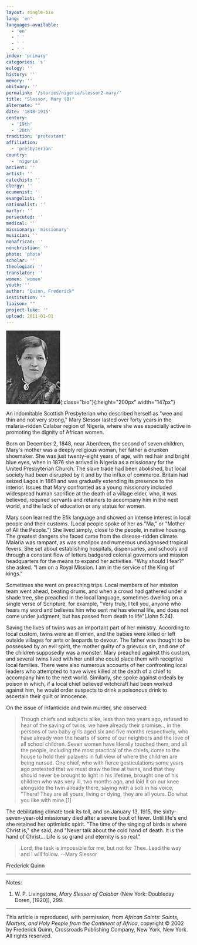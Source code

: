 ```yaml
---
layout: single-bio
lang: 'en'
languages-available:
  - 'en'
  - ' '
  - ' '
  - ' '
index: 'primary'
categories: 's'
eulogy: ''
history: ''
memory: ''
obituary: ''
permalink: '/stories/nigeria/slessor2-mary/'
title: "Slessor, Mary (B)"
alternate: ""
date: '1848-1915'
century:
  - '19th'
  - '20th'
tradition: 'protestant'
affiliation:
  - 'presbyterian'
country:
  - 'nigeria'
ancient: ''
artist: ''
catechist: ''
clergy: ''
ecumenist: ''
evangelist: ''
nationalist: ''
martyr: ''
persecuted: ''
medical: ''
missionary: 'missionary'
musician: ''
nonafrican: ''
nonchristian: ''
photo: 'photo'
scholar: ''
theologian: ''
translator: ''
women: 'women'
youth: ''
author: "Quinn, Frederick"
institution: ""
liaison: ""
project-luke: ''
upload: 2011-01-01
---
```


![Mary Slessor - "Ma"](/images/bio-pics/nigeria/slessor2-mary/slessorr2.jpg){:class="bio"}{:height="200px" width="147px"}

An indomitable Scottish Presbyterian who described herself as "wee and thin and not very strong," Mary Slessor lasted over forty years in the malaria-ridden Calabar region of Nigeria, where she was especially active in promoting the dignity of African women.

Born on December 2, 1848, near Aberdeen, the second of seven children, Mary's mother was a deeply religious woman, her father a drunken shoemaker. She was just twenty-eight years of age, with red hair and bright blue eyes, when in 1876 she arrived in Nigeria as a missionary for the United Presbyterian Church. The slave trade had been abolished, but local society had been disrupted by it and by the influx of commerce. Britain had seized Lagos in 1861 and was gradually extending its presence to the interior. Issues that Mary confronted as a young missionary included widespread human sacrifice at the death of a village elder, who, it was believed, required servants and retainers to accompany him in the next world, and the lack of education or any status for women.

Mary soon learned the Efik language and showed an intense interest in local people and their customs. (Local people spoke of her as "Ma," or "Mother of All the People.") She lived simply, close to the people, in native housing. The greatest dangers she faced came from the disease-ridden climate. Malaria was rampant, as was smallpox and numerous undiagnosed tropical fevers. She set about establishing hospitals, dispensaries, and schools and through a constant flow of letters badgered colonial governors and mission headquarters for the means to expand her activities. "Why should I fear?" she asked. "I am on a Royal Mission. I am in the service of the King of kings."

Sometimes she went on preaching trips. Local members of her mission team went ahead, beating drums, and when a crowd had gathered under a shade tree, she preached in the local language, sometimes dwelling on a single verse of Scripture, for example, "Very truly, I tell you, anyone who hears my word and believes him who sent me has eternal life, and does not come under judgment, but has passed from death to life"(John 5:24).

Saving the lives of twins was an important part of her ministry. According to local custom, twins were an ill omen, and the babies were killed or left outside villages for ants or leopards to devour. The father was thought to be possessed by an evil spirit, the mother guilty of a grievous sin, and one of the children supposedly was a monster. Mary preached against this custom, and several twins lived with her until she could place them with receptive local families. There were also numerous accounts of her confronting local leaders who attempted to have wives killed at the death of a chief to accompany him to the next world. Similarly, she spoke against ordeals by poison in which, if a local chief believed witchcraft had been worked against him, he would order suspects to drink a poisonous drink to ascertain their guilt or innocence.

On the issue of infanticide and twin murder, she observed:

> Though chiefs and subjects alike, less than two years ago, refused to hear of the saving of twins, we have already their promise.., in the persons of two baby girls aged six and five months respectively, who have already won the hearts of some of our neighbors and the love of all school children. Seven women have literally touched them, and all the people, including the most practical of the chiefs, come to the house to hold their palavers in full view of where the children are being nursed. One chief, who with fierce gesticulations some years ago protested that we must draw the line at twins, and that they should never be brought to light in his lifetime, brought one of his children who was very ill, two months ago, and laid it on our knee alongside the twin already there, saying with a sob in his voice, "There! They are all yours, living or dying, they are all yours. Do what you like with mine.[1]
>

The debilitating climate took its toll, and on January 13, 1915, the sixty-seven-year-old missionary died after a severe bout of fever. Until life's end she retained her optimistic spirit. "The time of the singing of birds is where Christ is," she said, and "Never talk about the cold hand of death. It is the hand of Christ... Life is so grand and eternity
is so real."

> Lord, the task is impossible for me, but not for Thee. Lead the way and I will follow. --Mary Slessor

Frederick Quinn

---

Notes:

1.  W. P. Livingstone, *Mary Slessor of Calabar* (New York: Doubleday Doren, [1920]), 299.

---

This article is reproduced, with permission, from *African Saints: Saints, Martyrs, and Holy People from the Continent of Africa*, copyright &copy; 2002 by Frederick Quinn, Crossroads Publishing Company, New York, New York.  All rights reserved.
